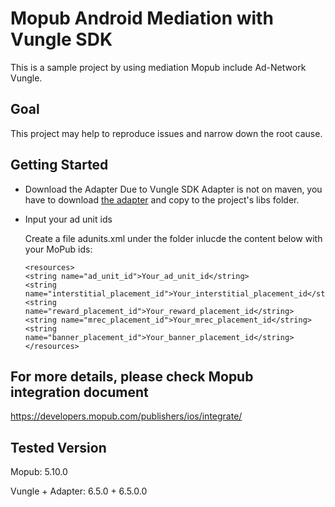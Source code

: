 # Mopub Android Mediation with Vungle SDK
This is a sample project by using mediation Mopub include Ad-Network Vungle.

## Goal
This project may help to reproduce issues and narrow down the root cause.

## Getting Started
- Download the Adapter
    Due to Vungle SDK Adapter is not on maven, you have to download [the adapter](https://vungle2-cdn-prod.s3.amazonaws.com/sdks/android/early-access/mopub/mopub-vungle-adapter-6_5_0-early.aar) and copy to the project's libs folder.

- Input your ad unit ids

    Create a file adunits.xml under the folder inlucde the content below with your MoPub ids:

    ```
    <resources>
    <string name="ad_unit_id">Your_ad_unit_id</string>
    <string name="interstitial_placement_id">Your_interstitial_placement_id</string>
    <string name="reward_placement_id">Your_reward_placement_id</string>
    <string name="mrec_placement_id">Your_mrec_placement_id</string>
    <string name="banner_placement_id">Your_banner_placement_id</string>
    </resources>
    ```

## For more details, please check Mopub integration document
https://developers.mopub.com/publishers/ios/integrate/

## Tested Version

Mopub: 
5.10.0

Vungle + Adapter: 
6.5.0 + 6.5.0.0

